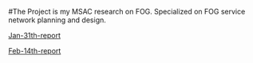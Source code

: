 #The Project is my MSAC research on FOG. Specialized on FOG service network planning and design.

[Jan-31th-report](https://drive.google.com/open?id=0BxlgPvs36uwKcllQNEJmUGUzeEU)

[Feb-14th-report](https://drive.google.com/open?id=0BxlgPvs36uwKek9pRXN2ZC00Zzg)
